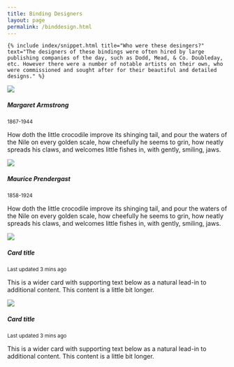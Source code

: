 ```yaml
---
title: Binding Designers
layout: page
permalink: /binddesign.html
---
```

<div class="row">
  <div class="col-md-12">
    
    {% include index/snippet.html title="Who were these desingers?" text="The designers of these bindings were often hired by large publishing companies of the day, such as Dodd, Mead, & Co. Doubleday, etc. However there were a number of notable artists on their own, who were commissioned and sought after for their beautiful and detailed designs." %}
    
  </div>
    </div>

   <div class="row row-cols-2 g-3">
  <div class="col">
    <div class="card mb-3" style="max-width: 540px;">
      <div class="row g-0">
        <div class="col-md-4">
          <img
            src="https://www.nysoclib.org/sites/default/files/events/BookBeautiful_Armstrong.jpg"
          />
        </div>
        <div class="col-md-8">
          <div class="card-body">
            <h5 class="card-title">Margaret Armstrong</h5>
            <p class="card-text">
              <small class="text-muted">1867-1944</small>
            </p>
            <p class="card-text">
               How doth the little crocodile improve its shinging tail, and pour the waters of the Nile on every golden scale, how cheefully he seems to grin, how neatly spreads his claws, and welcomes little fishes in, with gently, smiling, jaws.
            </p>
          </div>
        </div>
      </div>
    </div>
  </div>
  <div class="col">
    <div class="card mb-3" style="max-width: 540px;">
      <div class="row g-0">
        <div class="col-md-4">
          <img
            src="https://upload.wikimedia.org/wikipedia/commons/c/c5/Maurice_Brazil_Prendergast.jpg"
          />
        </div>
        <div class="col-md-8">
          <div class="card-body">
            <h5 class="card-title">Maurice Prendergast</h5>
            <p class="card-text">
              <small class="text-muted">1858-1924</small>
            </p>
            <p class="card-text">
               How doth the little crocodile improve its shinging tail, and pour the waters of the Nile on every golden scale, how cheefully he seems to grin, how neatly spreads his claws, and welcomes little fishes in, with gently, smiling, jaws.
            </p>
          </div>
        </div>
      </div>
    </div>
  </div>
  <div class="col">
    <div class="card mb-3" style="max-width: 540px;">
      <div class="row g-0">
        <div class="col-md-4">
          <img
            src="https://mdbcdn.b-cdn.net/wp-content/uploads/2020/06/vertical.webp"
          />
        </div>
        <div class="col-md-8">
          <div class="card-body">
            <h5 class="card-title">Card title</h5>
            <p class="card-text">
              <small class="text-muted">Last updated 3 mins ago</small>
            </p>
            <p class="card-text">
              This is a wider card with supporting text below as a natural lead-in to
              additional content. This content is a little bit longer.
            </p>
          </div>
        </div>
      </div>
    </div>
  </div>
  <div class="col">
    <div class="card mb-3" style="max-width: 540px;">
      <div class="row g-0">
        <div class="col-md-4">
          <img
            src="https://mdbcdn.b-cdn.net/wp-content/uploads/2020/06/vertical.webp"
          />
        </div>
        <div class="col-md-8">
          <div class="card-body">
            <h5 class="card-title">Card title</h5>
            <p class="card-text">
              <small class="text-muted">Last updated 3 mins ago</small>
            </p>
            <p class="card-text">
              This is a wider card with supporting text below as a natural lead-in to
              additional content. This content is a little bit longer.
            </p>
          </div>
        </div>
      </div>
    </div>
  </div>
</div>
